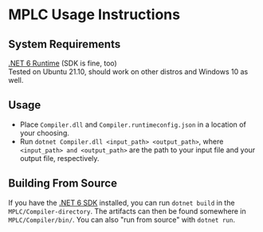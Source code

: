 # MPLC Usage Instructions
## System Requirements
[.NET 6 Runtime](https://dotnet.microsoft.com/en-us/download/dotnet/6.0) (SDK is fine, too)  
Tested on Ubuntu 21.10, should work on other distros and Windows 10 as well.
## Usage
- Place `Compiler.dll` and `Compiler.runtimeconfig.json` in a location of your choosing.
- Run `dotnet Compiler.dll <input_path> <output_path>`, where `<input_path> and <output_path>` are the path to your input file and your output file, respectively.
## Building From Source
If you have the [.NET 6 SDK](https://dotnet.microsoft.com/en-us/download/dotnet/6.0) installed, you can run `dotnet build` in the `MPLC/Compiler-directory`. The artifacts can then be found somewhere in `MPLC/Compiler/bin/`. You can also "run from source" with `dotnet run`.